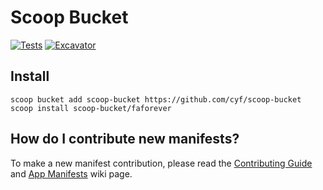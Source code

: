 # Scoop Bucket

[![Tests](https://github.com/cyf/scoop-bucket/actions/workflows/ci.yml/badge.svg)](https://github.com/cyf/scoop-bucket/actions/workflows/ci.yml)
[![Excavator](https://github.com/cyf/scoop-bucket/actions/workflows/excavator.yml/badge.svg)](https://github.com/cyf/scoop-bucket/actions/workflows/excavator.yml)

## Install

```pwsh
scoop bucket add scoop-bucket https://github.com/cyf/scoop-bucket
scoop install scoop-bucket/faforever
```

## How do I contribute new manifests?

To make a new manifest contribution, please read the [Contributing
Guide](https://github.com/ScoopInstaller/.github/blob/main/.github/CONTRIBUTING.md)
and [App Manifests](https://github.com/ScoopInstaller/Scoop/wiki/App-Manifests)
wiki page.
